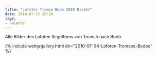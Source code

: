 ```yaml
---
title: "Lofoten Tromsö Bodö 2010 Bilder"
date: 2010-07-15 20:28
tags:
- Galerie
---
```

Alle Bilder des Lofoten Segeltörns von Tromsö nach Bodö.

<!--more-->

{% include wetty/gallery.html dir="2010-07-04-Lofoten-Tromsoe-Bodoe" %}


